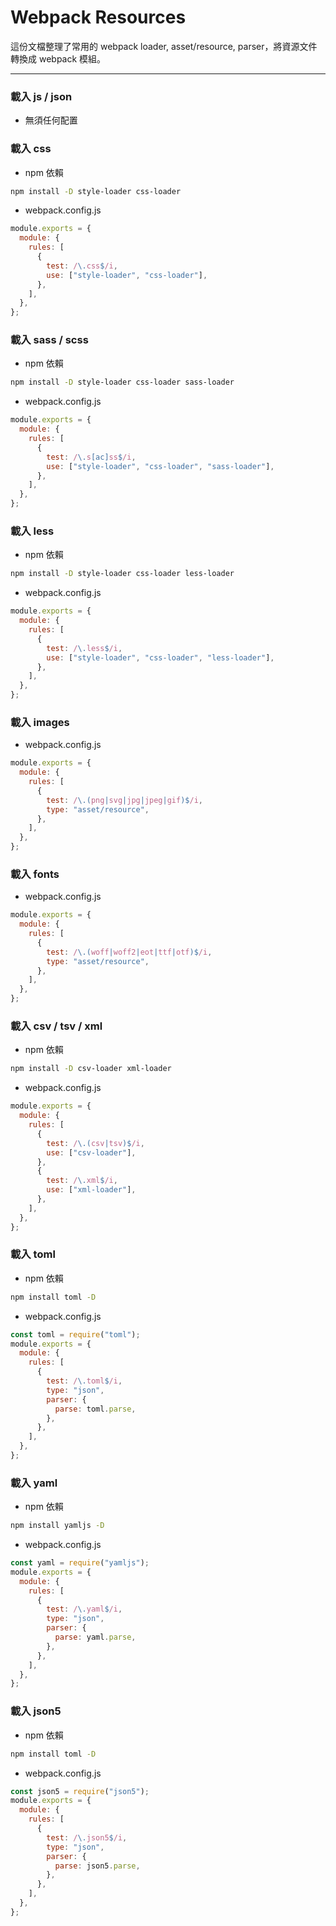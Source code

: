 # Webpack Resources

這份文檔整理了常用的 webpack loader, asset/resource, parser，將資源文件轉換成 webpack 模組。

---

### 載入 js / json

- 無須任何配置

### 載入 css

- npm 依賴

```bash
npm install -D style-loader css-loader
```

- webpack.config.js

```js
module.exports = {
  module: {
    rules: [
      {
        test: /\.css$/i,
        use: ["style-loader", "css-loader"],
      },
    ],
  },
};
```

### 載入 sass / scss

- npm 依賴

```bash
npm install -D style-loader css-loader sass-loader
```

- webpack.config.js

```js
module.exports = {
  module: {
    rules: [
      {
        test: /\.s[ac]ss$/i,
        use: ["style-loader", "css-loader", "sass-loader"],
      },
    ],
  },
};
```

### 載入 less

- npm 依賴

```bash
npm install -D style-loader css-loader less-loader
```

- webpack.config.js

```js
module.exports = {
  module: {
    rules: [
      {
        test: /\.less$/i,
        use: ["style-loader", "css-loader", "less-loader"],
      },
    ],
  },
};
```

### 載入 images

- webpack.config.js

```js
module.exports = {
  module: {
    rules: [
      {
        test: /\.(png|svg|jpg|jpeg|gif)$/i,
        type: "asset/resource",
      },
    ],
  },
};
```

### 載入 fonts

- webpack.config.js

```js
module.exports = {
  module: {
    rules: [
      {
        test: /\.(woff|woff2|eot|ttf|otf)$/i,
        type: "asset/resource",
      },
    ],
  },
};
```

### 載入 csv / tsv / xml

- npm 依賴

```bash
npm install -D csv-loader xml-loader
```

- webpack.config.js

```js
module.exports = {
  module: {
    rules: [
      {
        test: /\.(csv|tsv)$/i,
        use: ["csv-loader"],
      },
      {
        test: /\.xml$/i,
        use: ["xml-loader"],
      },
    ],
  },
};
```

### 載入 toml

- npm 依賴

```bash
npm install toml -D
```

- webpack.config.js

```js
const toml = require("toml");
module.exports = {
  module: {
    rules: [
      {
        test: /\.toml$/i,
        type: "json",
        parser: {
          parse: toml.parse,
        },
      },
    ],
  },
};
```

### 載入 yaml

- npm 依賴

```bash
npm install yamljs -D
```

- webpack.config.js

```js
const yaml = require("yamljs");
module.exports = {
  module: {
    rules: [
      {
        test: /\.yaml$/i,
        type: "json",
        parser: {
          parse: yaml.parse,
        },
      },
    ],
  },
};
```

### 載入 json5

- npm 依賴

```bash
npm install toml -D
```

- webpack.config.js

```js
const json5 = require("json5");
module.exports = {
  module: {
    rules: [
      {
        test: /\.json5$/i,
        type: "json",
        parser: {
          parse: json5.parse,
        },
      },
    ],
  },
};
```
